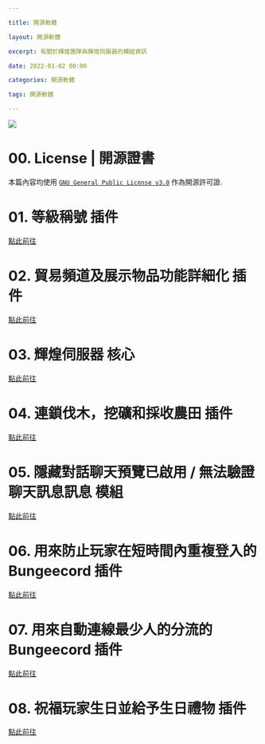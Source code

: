 ```yaml
---

title: 開源軟體

layout: 開源軟體

excerpt: 有關於輝煌團隊與輝煌伺服器的模組資訊

date: 2022-01-02 00:00

categories: 開源軟體

tags: 開源軟體

---
```



![](https://media.discordapp.net/attachments/596718421966716928/971190210928992267/AddText_05-04-06.36.35.png)

# 00. License | 開源證書
本篇內容均使用 [`GNU General Public License v3.0`](https://github.com/BrilliantServer/HideChatPreviewNotifications/blob/fabric/LICENSE) 作為開源許可證.

# 01. 等級稱號 插件

[點此前往](https://github.com/BrilliantServer/RankPlugin)

# 02. 貿易頻道及展示物品功能詳細化 插件

[點此前往](https://github.com/BrilliantServer/TestSender)

# 03. 輝煌伺服器 核心

[點此前往](https://github.com/BrilliantServer/BrilliantCore)

# 04. 連鎖伐木，挖礦和採收農田 插件

[點此前往](https://github.com/BrilliantServer/SuperHarvest)

# 05. 隱藏對話聊天預覽已啟用 / 無法驗證聊天訊息訊息 模組

[點此前往](https://github.com/BrilliantServer/HideChatPreviewNotifications/)

# 06. 用來防止玩家在短時間內重複登入的 Bungeecord 插件

[點此前往](https://github.com/BrilliantServer/BrilliantAntiBot)

# 07. 用來自動連線最少人的分流的 Bungeecord 插件

[點此前往](https://github.com/BrilliantServer/ConnectBestServer)

# 08. 祝福玩家生日並給予生日禮物 插件

[點此前往](https://github.com/BrilliantServer/BirthdayPlugin)
